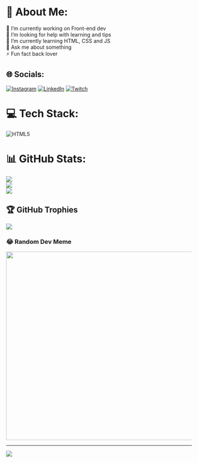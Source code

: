 # 💫 About Me:
🔭 I’m currently working on Front-end dev<br>🤝 I’m looking for help with learning and tips<br>🌱 I’m currently learning HTML, CSS and JS<br>💬 Ask me about something<br>⚡ Fun fact back lover


## 🌐 Socials:
[![Instagram](https://img.shields.io/badge/Instagram-%23E4405F.svg?logo=Instagram&logoColor=white)](https://instagram.com/mateu_borge) [![LinkedIn](https://img.shields.io/badge/LinkedIn-%230077B5.svg?logo=linkedin&logoColor=white)](https://linkedin.com/in/borg3s) [![Twitch](https://img.shields.io/badge/Twitch-%239146FF.svg?logo=Twitch&logoColor=white)](https://twitch.tv/Borges_RJ) 

# 💻 Tech Stack:
![HTML5](https://img.shields.io/badge/html5-%23E34F26.svg?style=for-the-badge&logo=html5&logoColor=white)
# 📊 GitHub Stats:
![](https://github-readme-stats.vercel.app/api?username=ItsDrue157&theme=dracula&hide_border=false&include_all_commits=true&count_private=false)<br/>
![](https://github-readme-streak-stats.herokuapp.com/?user=ItsDrue157&theme=dracula&hide_border=false)<br/>
![](https://github-readme-stats.vercel.app/api/top-langs/?username=ItsDrue157&theme=dracula&hide_border=false&include_all_commits=true&count_private=false&layout=compact)

## 🏆 GitHub Trophies
![](https://github-profile-trophy.vercel.app/?username=ItsDrue157&theme=radical&no-frame=false&no-bg=true&margin-w=4)

### 😂 Random Dev Meme
<img src="https://rm.up.railway.app/" width="512px"/>

---
[![](https://visitcount.itsvg.in/api?id=ItsDrue157&icon=0&color=0)](https://visitcount.itsvg.in)

<!-- Proudly created with GPRM ( https://gprm.itsvg.in ) -->
